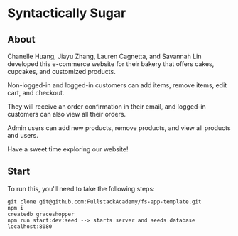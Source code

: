 # Syntactically Sugar

## About

Chanelle Huang, Jiayu Zhang, Lauren Cagnetta, and Savannah Lin developed this e-commerce website for their bakery that offers cakes, cupcakes, and customized products.

Non-logged-in and logged-in customers can add items, remove items, edit cart, and checkout.

They will receive an order confirmation in their email, and logged-in customers can also view all their orders.

Admin users can add new products, remove products, and view all products and users.

Have a sweet time exploring our website!

## Start

To run this, you'll need to take the following steps:

```
git clone git@github.com:FullstackAcademy/fs-app-template.git
npm i
createdb graceshopper
npm run start:dev:seed --> starts server and seeds database
localhost:8080
```
